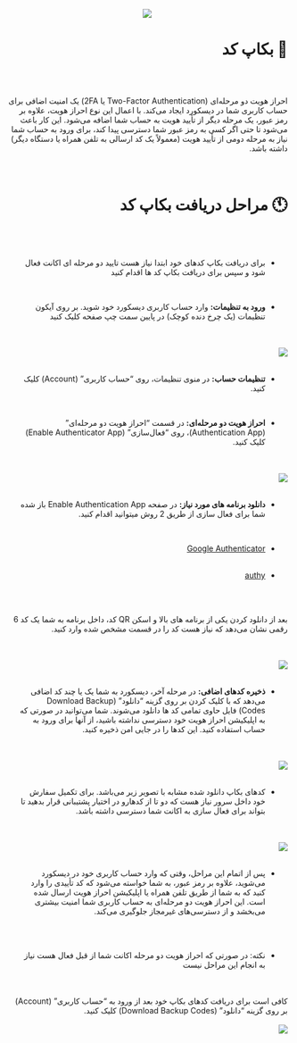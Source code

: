 <div dir="auto">

<p align="center">
  <img src="https://i8.ae/kkDGi" />
  
</p>


# 📃 بکاپ کد
<br>
<br>

احراز هویت دو مرحله‌ای (Two-Factor Authentication یا 2FA) یک امنیت اضافی برای حساب کاربری شما در دیسکورد ایجاد می‌کند. با اعمال این نوع احراز هویت، علاوه بر رمز عبور، یک مرحله دیگر از تأیید هویت به حساب شما اضافه می‌شود. این کار باعث می‌شود تا حتی اگر کسی به رمز عبور شما دسترسی پیدا کند، برای ورود به حساب شما نیاز به مرحله دومی از تأیید هویت (معمولاً یک کد ارسالی به تلفن همراه یا دستگاه دیگر) داشته باشد.
<br>
<br>
<br>


# 🕚 مراحل دریافت بکاپ کد
<br>
<br>


* برای دریافت بکاپ کد‌های خود ابتدا نیاز هست تایید دو مرحله ای اکانت فعال شود و سپس برای دریافت بکاپ کد ها اقدام کنید
  
<br>

* **ورود به تنظیمات:** وارد حساب کاربری دیسکورد خود شوید. بر روی آیکون تنظیمات (یک چرخ دنده کوچک) در پایین سمت چپ صفحه کلیک کنید


  
  

<br>
<br>
<img src="https://i8.ae/wiOkZ" />
<br>
<br>



* **تنظیمات حساب:** در منوی تنظیمات، روی “حساب کاربری” (Account) کلیک کنید.
<br>

* **احراز هویت دو مرحله‌ای:** در قسمت “احراز هویت دو مرحله‌ای” (Authentication App)، روی “فعال‌سازی” (Enable Authenticator App) کلیک کنید.
<br>
<br>
<img src="https://i8.ae/kmURD" />
<br>
<br>


* **دانلود برنامه های مورد نیاز:** در صفحه Enable Authentication App باز شده شما برای فعال سازی از طریق 2 روش میتوانید اقدام کنید.
<br>

* [Google Authenticator](https://play.google.com/store/apps/details?id=com.google.android.apps.authenticator2&hl=en_US)
  <br>
  <br>
* [authy](https://authy.com/features/setup/)

  <br>
  <br>


بعد از دانلود کردن یکی از برنامه های بالا و اسکن QR کد، داخل برنامه به شما یک کد 6 رقمی نشان می‌دهد که نیاز هست کد را در قسمت مشخص شده وارد کنید.


<br>
<br>
<img src="https://i8.ae/fXriz" />
<br>
<br>


* **ذخیره کدهای اضافی:** در مرحله آخر، دیسکورد به شما یک یا چند کد اضافی می‌دهد که با کلیک کردن بر روی گزینه “دانلود” (Download Backup Codes) فایل حاوی تمامی کد ها دانلود می‌شوند. شما می‌توانید در صورتی که به اپلیکیشن احراز هویت خود دسترسی نداشته باشید، از آنها برای ورود به حساب استفاده کنید. این کدها را در جایی امن ذخیره کنید.


<br>
<br>
<img src="https://i8.ae/oeLGl" />
<br>
<br>


* کدهای بکاپ دانلود شده مشابه با تصویر زیر می‌باشد. برای تکمیل سفارش خود داخل سرور نیاز هست که دو تا از کدهارو در اختیار پشتیبانی قرار بدهید تا بتواند برای فعال سازی به اکانت شما دسترسی داشته باشد.


<br>
<br>
<img src="https://i8.ae/Iaqcg" />
<br>
<br>

* پس از اتمام این مراحل، وقتی که وارد حساب کاربری خود در دیسکورد می‌شوید، علاوه بر رمز عبور، به شما خواسته می‌شود که کد تأییدی را وارد کنید که به شما از طریق تلفن همراه یا اپلیکیشن احراز هویت ارسال شده است. این احراز هویت دو مرحله‌ای به حساب کاربری شما امنیت بیشتری می‌بخشد و از دسترسی‌های غیرمجاز جلوگیری می‌کند.


<br>
<br>


 * نکته: در صورتی که احراز هویت دو مرحله اکانت شما از قبل فعال هست نیاز به انجام این مراحل نیست
<br>
<br>
کافی است برای دریافت کدهای بکاپ خود بعد از ورود به “حساب کاربری” (Account) بر روی گزینه “دانلود” (Download Backup Codes) کلیک کنید.



<br>
<br>
<img src="https://i8.ae/xccOe" />
<br>
<br>





</div>
